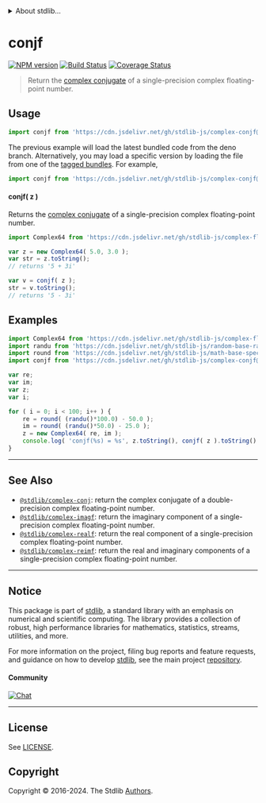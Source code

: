 <!--

@license Apache-2.0

Copyright (c) 2021 The Stdlib Authors.

Licensed under the Apache License, Version 2.0 (the "License");
you may not use this file except in compliance with the License.
You may obtain a copy of the License at

   http://www.apache.org/licenses/LICENSE-2.0

Unless required by applicable law or agreed to in writing, software
distributed under the License is distributed on an "AS IS" BASIS,
WITHOUT WARRANTIES OR CONDITIONS OF ANY KIND, either express or implied.
See the License for the specific language governing permissions and
limitations under the License.

-->


<details>
  <summary>
    About stdlib...
  </summary>
  <p>We believe in a future in which the web is a preferred environment for numerical computation. To help realize this future, we've built stdlib. stdlib is a standard library, with an emphasis on numerical and scientific computation, written in JavaScript (and C) for execution in browsers and in Node.js.</p>
  <p>The library is fully decomposable, being architected in such a way that you can swap out and mix and match APIs and functionality to cater to your exact preferences and use cases.</p>
  <p>When you use stdlib, you can be absolutely certain that you are using the most thorough, rigorous, well-written, studied, documented, tested, measured, and high-quality code out there.</p>
  <p>To join us in bringing numerical computing to the web, get started by checking us out on <a href="https://github.com/stdlib-js/stdlib">GitHub</a>, and please consider <a href="https://opencollective.com/stdlib">financially supporting stdlib</a>. We greatly appreciate your continued support!</p>
</details>

# conjf

[![NPM version][npm-image]][npm-url] [![Build Status][test-image]][test-url] [![Coverage Status][coverage-image]][coverage-url] <!-- [![dependencies][dependencies-image]][dependencies-url] -->

> Return the [complex conjugate][complex-conjugate] of a single-precision complex floating-point number.

<!-- Section to include introductory text. Make sure to keep an empty line after the intro `section` element and another before the `/section` close. -->

<section class="intro">

</section>

<!-- /.intro -->

<!-- Package usage documentation. -->



<section class="usage">

## Usage

```javascript
import conjf from 'https://cdn.jsdelivr.net/gh/stdlib-js/complex-conjf@deno/mod.js';
```
The previous example will load the latest bundled code from the deno branch. Alternatively, you may load a specific version by loading the file from one of the [tagged bundles](https://github.com/stdlib-js/complex-conjf/tags). For example,

```javascript
import conjf from 'https://cdn.jsdelivr.net/gh/stdlib-js/complex-conjf@v0.2.1-deno/mod.js';
```

#### conjf( z )

Returns the [complex conjugate][complex-conjugate] of a single-precision complex floating-point number.

```javascript
import Complex64 from 'https://cdn.jsdelivr.net/gh/stdlib-js/complex-float32@deno/mod.js';

var z = new Complex64( 5.0, 3.0 );
var str = z.toString();
// returns '5 + 3i'

var v = conjf( z );
str = v.toString();
// returns '5 - 3i'
```

</section>

<!-- /.usage -->

<!-- Package usage notes. Make sure to keep an empty line after the `section` element and another before the `/section` close. -->

<section class="notes">

</section>

<!-- /.notes -->

<!-- Package usage examples. -->

<section class="examples">

## Examples

<!-- eslint no-undef: "error" -->

```javascript
import Complex64 from 'https://cdn.jsdelivr.net/gh/stdlib-js/complex-float32@deno/mod.js';
import randu from 'https://cdn.jsdelivr.net/gh/stdlib-js/random-base-randu@deno/mod.js';
import round from 'https://cdn.jsdelivr.net/gh/stdlib-js/math-base-special-round@deno/mod.js';
import conjf from 'https://cdn.jsdelivr.net/gh/stdlib-js/complex-conjf@deno/mod.js';

var re;
var im;
var z;
var i;

for ( i = 0; i < 100; i++ ) {
    re = round( (randu()*100.0) - 50.0 );
    im = round( (randu()*50.0) - 25.0 );
    z = new Complex64( re, im );
    console.log( 'conjf(%s) = %s', z.toString(), conjf( z ).toString() );
}
```

</section>

<!-- /.examples -->

<!-- C interface documentation. -->



<!-- Section to include cited references. If references are included, add a horizontal rule *before* the section. Make sure to keep an empty line after the `section` element and another before the `/section` close. -->

<section class="references">

</section>

<!-- /.references -->

<!-- Section for related `stdlib` packages. Do not manually edit this section, as it is automatically populated. -->

<section class="related">

* * *

## See Also

-   <span class="package-name">[`@stdlib/complex-conj`][@stdlib/complex/conj]</span><span class="delimiter">: </span><span class="description">return the complex conjugate of a double-precision complex floating-point number.</span>
-   <span class="package-name">[`@stdlib/complex-imagf`][@stdlib/complex/imagf]</span><span class="delimiter">: </span><span class="description">return the imaginary component of a single-precision complex floating-point number.</span>
-   <span class="package-name">[`@stdlib/complex-realf`][@stdlib/complex/realf]</span><span class="delimiter">: </span><span class="description">return the real component of a single-precision complex floating-point number.</span>
-   <span class="package-name">[`@stdlib/complex-reimf`][@stdlib/complex/reimf]</span><span class="delimiter">: </span><span class="description">return the real and imaginary components of a single-precision complex floating-point number.</span>

</section>

<!-- /.related -->

<!-- Section for all links. Make sure to keep an empty line after the `section` element and another before the `/section` close. -->


<section class="main-repo" >

* * *

## Notice

This package is part of [stdlib][stdlib], a standard library with an emphasis on numerical and scientific computing. The library provides a collection of robust, high performance libraries for mathematics, statistics, streams, utilities, and more.

For more information on the project, filing bug reports and feature requests, and guidance on how to develop [stdlib][stdlib], see the main project [repository][stdlib].

#### Community

[![Chat][chat-image]][chat-url]

---

## License

See [LICENSE][stdlib-license].


## Copyright

Copyright &copy; 2016-2024. The Stdlib [Authors][stdlib-authors].

</section>

<!-- /.stdlib -->

<!-- Section for all links. Make sure to keep an empty line after the `section` element and another before the `/section` close. -->

<section class="links">

[npm-image]: http://img.shields.io/npm/v/@stdlib/complex-conjf.svg
[npm-url]: https://npmjs.org/package/@stdlib/complex-conjf

[test-image]: https://github.com/stdlib-js/complex-conjf/actions/workflows/test.yml/badge.svg?branch=v0.2.1
[test-url]: https://github.com/stdlib-js/complex-conjf/actions/workflows/test.yml?query=branch:v0.2.1

[coverage-image]: https://img.shields.io/codecov/c/github/stdlib-js/complex-conjf/main.svg
[coverage-url]: https://codecov.io/github/stdlib-js/complex-conjf?branch=main

<!--

[dependencies-image]: https://img.shields.io/david/stdlib-js/complex-conjf.svg
[dependencies-url]: https://david-dm.org/stdlib-js/complex-conjf/main

-->

[chat-image]: https://img.shields.io/gitter/room/stdlib-js/stdlib.svg
[chat-url]: https://app.gitter.im/#/room/#stdlib-js_stdlib:gitter.im

[stdlib]: https://github.com/stdlib-js/stdlib

[stdlib-authors]: https://github.com/stdlib-js/stdlib/graphs/contributors

[umd]: https://github.com/umdjs/umd
[es-module]: https://developer.mozilla.org/en-US/docs/Web/JavaScript/Guide/Modules

[deno-url]: https://github.com/stdlib-js/complex-conjf/tree/deno
[deno-readme]: https://github.com/stdlib-js/complex-conjf/blob/deno/README.md
[umd-url]: https://github.com/stdlib-js/complex-conjf/tree/umd
[umd-readme]: https://github.com/stdlib-js/complex-conjf/blob/umd/README.md
[esm-url]: https://github.com/stdlib-js/complex-conjf/tree/esm
[esm-readme]: https://github.com/stdlib-js/complex-conjf/blob/esm/README.md
[branches-url]: https://github.com/stdlib-js/complex-conjf/blob/main/branches.md

[stdlib-license]: https://raw.githubusercontent.com/stdlib-js/complex-conjf/main/LICENSE

[complex-conjugate]: https://en.wikipedia.org/wiki/Complex_conjugate

<!-- <related-links> -->

[@stdlib/complex/conj]: https://github.com/stdlib-js/complex-conj/tree/deno

[@stdlib/complex/imagf]: https://github.com/stdlib-js/complex-imagf/tree/deno

[@stdlib/complex/realf]: https://github.com/stdlib-js/complex-realf/tree/deno

[@stdlib/complex/reimf]: https://github.com/stdlib-js/complex-reimf/tree/deno

<!-- </related-links> -->

</section>

<!-- /.links -->
